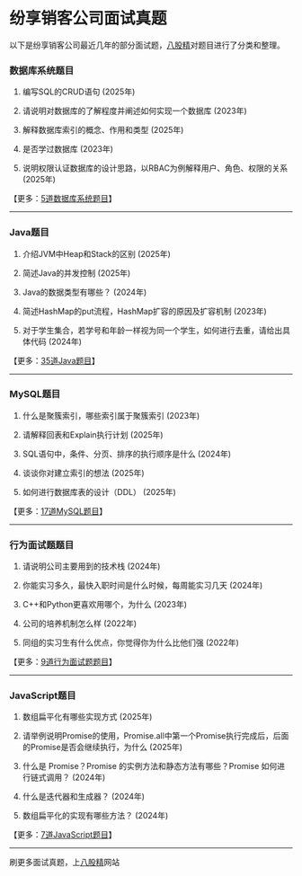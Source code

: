 # 纷享销客公司面试真题

以下是纷享销客公司最近几年的部分面试题，[八股精](https://www.bagujing.com)对题目进行了分类和整理。

### 数据库系统题目

1. 编写SQL的CRUD语句 (2025年) 

2. 请说明对数据库的了解程度并阐述如何实现一个数据库 (2023年) 

3. 解释数据库索引的概念、作用和类型 (2025年) 

4. 是否学过数据库 (2023年) 

5. 说明权限认证数据库的设计思路，以RBAC为例解释用户、角色、权限的关系 (2025年) 

【更多：[5道数据库系统题目](https://www.bagujing.com/companies)】


---

### Java题目

1. 介绍JVM中Heap和Stack的区别 (2025年) 

2. 简述Java的并发控制 (2025年) 

3. Java的数据类型有哪些？ (2024年) 

4. 简述HashMap的put流程，HashMap扩容的原因及扩容机制 (2023年) 

5. 对于学生集合，若学号和年龄一样视为同一个学生，如何进行去重，请给出具体代码 (2024年) 

【更多：[35道Java题目](https://www.bagujing.com/companies)】


---

### MySQL题目

1. 什么是聚簇索引，哪些索引属于聚簇索引 (2023年) 

2. 请解释回表和Explain执行计划 (2025年) 

3. SQL语句中，条件、分页、排序的执行顺序是什么 (2024年) 

4. 谈谈你对建立索引的想法 (2025年) 

5. 如何进行数据库表的设计（DDL） (2025年) 

【更多：[17道MySQL题目](https://www.bagujing.com/companies)】


---

### 行为面试题题目

1. 请说明公司主要用到的技术栈 (2024年) 

2. 你能实习多久，最快入职时间是什么时候，每周能实习几天 (2024年) 

3. C++和Python更喜欢用哪个，为什么 (2023年) 

4. 公司的培养机制怎么样 (2022年) 

5. 同组的实习生有什么优点，你觉得你为什么比他们强 (2022年) 

【更多：[9道行为面试题题目](https://www.bagujing.com/companies)】


---

### JavaScript题目

1. 数组扁平化有哪些实现方式 (2025年) 

2. 请举例说明Promise的使用，Promise.all中第一个Promise执行完成后，后面的Promise是否会继续执行，为什么 (2025年) 

3. 什么是 Promise？Promise 的实例方法和静态方法有哪些？Promise 如何进行链式调用？ (2024年) 

4. 什么是迭代器和生成器？ (2024年) 

5. 数组扁平化的实现有哪些方法？ (2024年) 

【更多：[7道JavaScript题目](https://www.bagujing.com/companies)】


---

刷更多面试真题，上[八股精](https://www.bagujing.com)网站